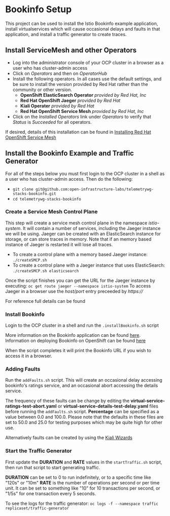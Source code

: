 # Bookinfo Setup
This project can be used to install the Istio Bookinfo example application, install 
virtualservices which will cause occasional delays and faults in that application, and install
a traffic generator to create traces.
## Install ServiceMesh and other Operators
- Log into the administrator console of your OCP cluster in a browser as a user who has cluster-admin access
- Click on *Operators* and then on *OperatorHub*
- Install the following operators.  In all cases use the default settings, and be sure to install the version provided by Red Hat rather than the
  community or other version.
  - **OpenShift ElasticSearch Operator** *provided by Red Hat, Inc*
  - **Red Hat OpenShift Jaeger** *provided by Red Hat*
  - **Kiali Operater** *provided by Red Hat*
  - **Red Hat OpenShift Service Mesh** *provided by Red Hat, Inc*
- Click on the *Installed Operators* link under *Operators* to verify that *Status* is *Succeeded* for all operators.  

If desired, details of this installation can be found in [Installing Red Hat OpenShift Service Mesh](https://docs.openshift.com/container-platform/4.6/service_mesh/v2x/installing-ossm.html)
## Install the Bookinfo Example and Traffic Generator
For all of the steps below you must first login to the OCP cluster in a shell as a user who has cluster-admin access. Then 
do the following:
- `git clone git@github.com:open-infrastructure-labs/telemetrywg-stacks-bookinfo.git`
- `cd telemetrywg-stacks-bookinfo`
### Create a Service Mesh Control Plane
This step will create a service mesh control plane in the namespace *istio-system*.  It will contain a number
of services, including the Jaeger instance we will be using.  Jaeger can be created with an ElasticSearch instance
for storage, or can store traces in memory.  Note that if an memory based instance of Jaeger is restarted it will lose
all traces.

- To create a control plane with a memory based Jaeger instance: `./createSMCP.sh`
- To create a control plane with a Jaeger instance that uses ElasticSearch: `./createSMCP.sh elasticsearch`

Once the script finishes you can get the URL for the Jaeger instance by executing: `oc get route jaeger --namespace istio-system`
To access Jaeger in a browser use the *host/port* entry preceeded by *https://*

For reference full details can be found 
### Install Bookinfo ###
Login to the OCP cluster in a shell and run the `.installBookinfo.sh` script

More information on the Bookinfo application can be found [here](https://istio.io/latest/docs/examples/bookinfo/).  Information
on deploying Bookinfo on OpenShift can be found [here](https://docs.openshift.com/container-platform/4.6/service_mesh/v2x/prepare-to-deploy-applications-ossm.html#ossm-tutorial-bookinfo-overview_deploying-applications-ossm)

When the script completes it will print the Bookinfo URL if you wish to access it in a browser.
### Adding Faults
Run the `addFaults.sh` script.  This will create an occasional delay accessing bookinfo's ratings
service, and an occasional abort accessing the details service.  

The frequency of these faults can be change by editing the **virtual-service-ratings-test-abort.yaml** or 
**virtual-service-details-test-delay.yaml** files before running the `addFaults.sh` script.  **Percentage** can be
specified as a value between 0.0 and 100.0.  Please note that the defaults in these files are set to 50.0 and
25.0 for testing purposes which may be quite high for other use.

Alternatively faults can be created by using the [Kiali Wizards](https://www.openshift.com/blog/introducing-openshift-service-mesh-2.0)
### Start the Traffic Generator
First update the **DURATION** and **RATE** values in the `startTraffic.sh` script, then run that script to start
generating traffic.

**DURATION** can be set to 0 to run indefinitely, or to a specific time like "120s" or "10m"
**RATE** is the number of operations per second or per time unit.  It can be set to something like "10" for 10 
transactions per second, or "1/5s" for one transaction every 5 seconds.

To see the logs for the traffic generator: `oc logs -f --namespace traffic replicaset/traffic-generator`




